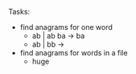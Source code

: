 Tasks:
* find anagrams for one word
    * ab | ab ba -> ba 
    * ab | bb -> 
* find anagrams for words in a file
    * huge